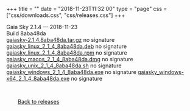 +++
title = ""
date = "2018-11-23T11:32:00"
type = "page"
css = ["css/downloads.css", "css/releases.css"]
+++

<div class="download-container">
<div id="download-title">
<i class="fa-solid fa-tag"></i>
Gaia Sky <span class="downloads-version">2.1.4</span> — <i class="fa-solid fa-clock"></i>
<time class="downloads-releasedate" datetime="2018-11-23T11:32:00" title="Published: 2018-11-23T11:32:00">2018-11-23</time></div>
<div class="downloads-build">Build 8aba48da</div>
<div class="download-section">
<a href="https://gaia.ari.uni-heidelberg.de/gaiasky/releases/2.1.4.8aba48da/gaiasky-2.1.4.8aba48da.tar.gz" class="download-button">gaiasky-2.1.4.8aba48da.tar.gz</a>
<span class="signature">no signature</span>
<a href="https://gaia.ari.uni-heidelberg.de/gaiasky/releases/2.1.4.8aba48da/gaiasky_linux_2_1_4_8aba48da.deb" class="download-button">gaiasky_linux_2_1_4_8aba48da.deb</a>
<span class="signature">no signature</span>
<a href="https://gaia.ari.uni-heidelberg.de/gaiasky/releases/2.1.4.8aba48da/gaiasky_linux_2_1_4_8aba48da.rpm" class="download-button">gaiasky_linux_2_1_4_8aba48da.rpm</a>
<span class="signature">no signature</span>
<a href="https://gaia.ari.uni-heidelberg.de/gaiasky/releases/2.1.4.8aba48da/gaiasky_macos_2_1_4_8aba48da.dmg" class="download-button">gaiasky_macos_2_1_4_8aba48da.dmg</a>
<span class="signature">no signature</span>
<a href="https://gaia.ari.uni-heidelberg.de/gaiasky/releases/2.1.4.8aba48da/gaiasky_unix_2_1_4_8aba48da.sh" class="download-button">gaiasky_unix_2_1_4_8aba48da.sh</a>
<span class="signature">no signature</span>
<a href="https://gaia.ari.uni-heidelberg.de/gaiasky/releases/2.1.4.8aba48da/gaiasky_windows_2_1_4_8aba48da.exe" class="download-button">gaiasky_windows_2_1_4_8aba48da.exe</a>
<span class="signature">no signature</span>
<a href="https://gaia.ari.uni-heidelberg.de/gaiasky/releases/2.1.4.8aba48da/gaiasky_windows-x64_2_1_4_8aba48da.exe" class="download-button">gaiasky_windows-x64_2_1_4_8aba48da.exe</a>
<span class="signature">no signature</span>
</div>
</div>

<p class="center-text" style="padding: 30px;">
<i class="fa-solid fa-circle-arrow-left"></i> <a href="/downloads/releases">Back to releases</a>
</p>
